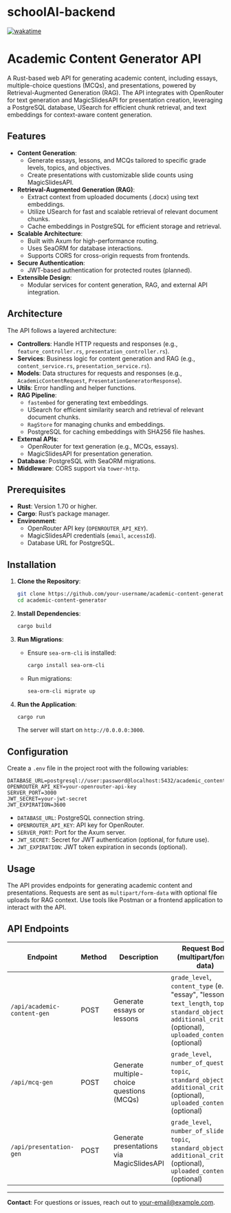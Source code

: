 # schoolAI-backend

[![wakatime](https://wakatime.com/badge/github/Micah-Shallom/schoolAI-backend.svg)](https://wakatime.com/badge/github/Micah-Shallom/schoolAI-backend)

# Academic Content Generator API

A Rust-based web API for generating academic content, including essays, multiple-choice questions (MCQs), and presentations, powered by Retrieval-Augmented Generation (RAG). The API integrates with OpenRouter for text generation and MagicSlidesAPI for presentation creation, leveraging a PostgreSQL database, USearch for efficient chunk retrieval, and text embeddings for context-aware content generation.

## Features
- **Content Generation**:
  - Generate essays, lessons, and MCQs tailored to specific grade levels, topics, and objectives.
  - Create presentations with customizable slide counts using MagicSlidesAPI.
- **Retrieval-Augmented Generation (RAG)**:
  - Extract context from uploaded documents (.docx) using text embeddings.
  - Utilize USearch for fast and scalable retrieval of relevant document chunks.
  - Cache embeddings in PostgreSQL for efficient storage and retrieval.
- **Scalable Architecture**:
  - Built with Axum for high-performance routing.
  - Uses SeaORM for database interactions.
  - Supports CORS for cross-origin requests from frontends.
- **Secure Authentication**:
  - JWT-based authentication for protected routes (planned).
- **Extensible Design**:
  - Modular services for content generation, RAG, and external API integration.

## Architecture
The API follows a layered architecture:
- **Controllers**: Handle HTTP requests and responses (e.g., `feature_controller.rs`, `presentation_controller.rs`).
- **Services**: Business logic for content generation and RAG (e.g., `content_service.rs`, `presentation_service.rs`).
- **Models**: Data structures for requests and responses (e.g., `AcademicContentRequest`, `PresentationGeneratorResponse`).
- **Utils**: Error handling and helper functions.
- **RAG Pipeline**:
  - `fastembed` for generating text embeddings.
  - USearch for efficient similarity search and retrieval of relevant document chunks.
  - `RagStore` for managing chunks and embeddings.
  - PostgreSQL for caching embeddings with SHA256 file hashes.
- **External APIs**:
  - OpenRouter for text generation (e.g., MCQs, essays).
  - MagicSlidesAPI for presentation generation.
- **Database**: PostgreSQL with SeaORM migrations.
- **Middleware**: CORS support via `tower-http`.

## Prerequisites
- **Rust**: Version 1.70 or higher.
- **Cargo**: Rust’s package manager.
- **Environment**:
  - OpenRouter API key (`OPENROUTER_API_KEY`).
  - MagicSlidesAPI credentials (`email`, `accessId`).
  - Database URL for PostgreSQL.

## Installation
1. **Clone the Repository**:
   ```bash
   git clone https://github.com/your-username/academic-content-generator.git
   cd academic-content-generator
   ```

2. **Install Dependencies**:
   ```bash
   cargo build
   ```

3. **Run Migrations**:
   - Ensure `sea-orm-cli` is installed:
     ```bash
     cargo install sea-orm-cli
     ```
   - Run migrations:
     ```bash
     sea-orm-cli migrate up
     ```

4. **Run the Application**:
   ```bash
   cargo run
   ```
   The server will start on `http://0.0.0.0:3000`.

## Configuration
Create a `.env` file in the project root with the following variables:
```
DATABASE_URL=postgresql://user:password@localhost:5432/academic_content
OPENROUTER_API_KEY=your-openrouter-api-key
SERVER_PORT=3000
JWT_SECRET=your-jwt-secret
JWT_EXPIRATION=3600
```

- `DATABASE_URL`: PostgreSQL connection string.
- `OPENROUTER_API_KEY`: API key for OpenRouter.
- `SERVER_PORT`: Port for the Axum server.
- `JWT_SECRET`: Secret for JWT authentication (optional, for future use).
- `JWT_EXPIRATION`: JWT token expiration in seconds (optional).

## Usage
The API provides endpoints for generating academic content and presentations. Requests are sent as `multipart/form-data` with optional file uploads for RAG context. Use tools like Postman or a frontend application to interact with the API.

## API Endpoints
| Endpoint                     | Method | Description                              | Request Body (multipart/form-data)                                                                 |
|------------------------------|--------|------------------------------------------|---------------------------------------------------------------------------------------------------|
| `/api/academic-content-gen`  | POST   | Generate essays or lessons               | `grade_level`, `content_type` (e.g., "essay", "lesson"), `text_length`, `topic`, `standard_objective`, `additional_criteria` (optional), `uploaded_content` (optional) |
| `/api/mcq-gen`               | POST   | Generate multiple-choice questions (MCQs) | `grade_level`, `number_of_questions`, `topic`, `standard_objective`, `additional_criteria` (optional), `uploaded_content` (optional) |
| `/api/presentation-gen`      | POST   | Generate presentations via MagicSlidesAPI | `grade_level`, `number_of_slides`, `topic`, `standard_objective`, `additional_criteria` (optional), `uploaded_content` (optional) |

---

**Contact**: For questions or issues, reach out to [your-email@example.com](mailto:micahshallom@example.com).
